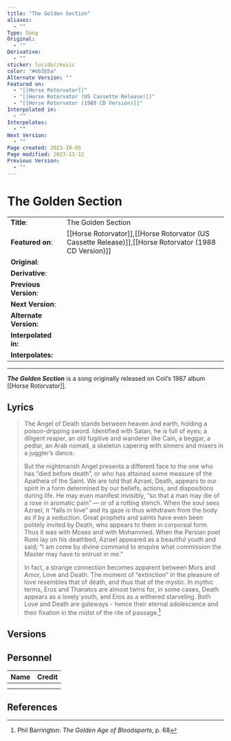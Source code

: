 ```yaml
---
title: "The Golden Section"
aliases:
  - ""
Type: Song
Original:
  - ""
Derivative:
  - ""
sticker: lucide//music
color: "#eb3b5a"
Alternate Version: ""
Featured on:
  - "[[Horse Rotorvator]]"
  - "[[Horse Rotorvator (US Cassette Release)]]"
  - "[[Horse Rotorvator (1988 CD Version)]]"
Interpolated in:
  - ""
Interpolates:
  - ""
Next Version:
  - ""
Page created: 2023-10-05
Page modified: 2023-11-12
Previous Version:
  - ""
---
```


# The Golden Section

|  |  |
| --- | --- |
| __Title__: | The Golden Section |
| __Featured on__: | [[Horse Rotorvator]],[[Horse Rotorvator (US Cassette Release)]],[[Horse Rotorvator (1988 CD Version)]] |
| __Original__: |  |
| __Derivative__: |  |
| __Previous Version__: |  |
| __Next Version__: |  |
| __Alternate Version:__ |  |
| __Interpolated in:__ |  |
| __Interpolates:__ |  |

---

*__The Golden Section__* is a song originally released on Coil’s 1987 album [[Horse Rotorvator]].

## Lyrics

> The Angel of Death stands between heaven and earth, holding a poison-dripping sword. Identified with Satan, he is full of eyes; a diligent reaper, an old fugitive and wanderer like Cain, a beggar, a pedlar, an Arab nomad, a skeleton capering with sinners and misers in a juggler’s dance.
> 
> But the nightmarish Angel presents a different face to the one who has “died before death”, or who has attained some measure of the Apatheia of the Saint. We are told that Azrael, Death, appears to our spirit in a form determined by our beliefs, actions, and dispositions during life. He may even manifest invisibly, “so that a man may die of a rose in aromatic pain” — or of a rotting stench. When the soul sees Azrael, it “falls in love” and its gaze is thus withdrawn from the body as if by a seduction. Great prophets and saints have even been politely invited by Death, who appears to them in corporeal form. Thus it was with Moses and with Mohammed. When the Persian poet Rumi lay on his deathbed, Azrael appeared as a beautiful youth and said; “I am come by divine command to enquire what commission the Master may have to entrust in me.”
> 
> In fact, a strange connection becomes apparent between Mors and Amor, Love and Death. The moment of “extinction” in the pleasure of love resembles that of death, and thus that of the mystic. In mythic terms, Eros and Thanatos are almost twins for, in some cases, Death appears as a lovely youth, and Eros as a withered starveling. Both Love and Death are gateways - hence their eternal adolescence and their fixation in the midst of the rite of passage.[^1]

## Versions

## Personnel

|Name|Credit|
|---|---|
|||
|||

## References

[^1]: Phil Barrington: *The Golden Age of Bloodsports*, p. 68
